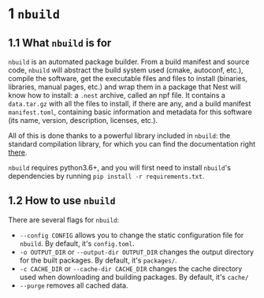 # 1 ``nbuild``
## 1.1 What `nbuild` is for
[//]: # (TODO: Add link to the getting-started for Nest)
`nbuild` is an automated package builder.
From a build manifest and source code, `nbuild` will abstract the build system used (cmake, autoconf, etc.), compile the software, get the executable files and files to install (binaries, libraries, manual pages, etc.) and wrap them in a package that Nest will know how to install: a `.nest` archive, called an npf file.
It contains a `data.tar.gz` with all the files to install, if there are any, and a build manifest `manifest.toml`, containing basic information and metadata for this software (its name, version, description, licenses, etc.).

All of this is done thanks to a powerful library included in `nbuild`: the standard compilation library, for which you can find the documentation right [there](https://docs.raven-os.org/nbuild/master/stdlib.html).

`nbuild` requires python3.6+, and you will first need to install `nbuild`'s dependencies by running `pip install -r requirements.txt`.

## 1.2 How to use `nbuild`
There are several flags for `nbuild`:
* `--config CONFIG` allows you to change the static configuration file for `nbuild`.
By default, it's `config.toml`.
* `-o OUTPUT_DIR` or `--output-dir OUTPUT_DIR` changes the output directory for the built packages.
By default, it's `packages/`.
* `-c CACHE_DIR` or `--cache-dir CACHE_DIR` changes the cache directory used when downloading and building packages.
By default, it's `cache/`
* `--purge` removes all cached data.